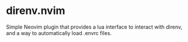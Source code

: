 # direnv.nvim

Simple Neovim plugin that provides a lua interface to interact with direnv, and a way to automatically load .envrc files.
